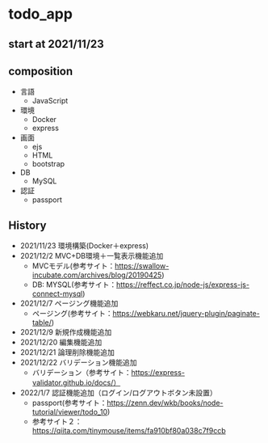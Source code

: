 # todo_app
## start at 2021/11/23
## composition
- 言語
    - JavaScript
- 環境
    - Docker
    - express
- 画面
    - ejs
    - HTML
    - bootstrap
- DB
    - MySQL
- 認証
    - passport

## History
- 2021/11/23 環境構築(Docker＋express)
- 2021/12/2  MVC+DB環境＋一覧表示機能追加
    - MVCモデル(参考サイト：https://swallow-incubate.com/archives/blog/20190425)
    - DB: MYSQL(参考サイト：https://reffect.co.jp/node-js/express-js-connect-mysql)
- 2021/12/7  ページング機能追加
    - ページング(参考サイト：https://webkaru.net/jquery-plugin/paginate-table/)
- 2021/12/9  新規作成機能追加
- 2021/12/20 編集機能追加
- 2021/12/21 論理削除機能追加
- 2021/12/22 バリデーション機能追加
    - バリデーション（参考サイト：https://express-validator.github.io/docs/）
- 2022/1/7   認証機能追加（ログイン/ログアウトボタン未設置）
    - passport(参考サイト：https://zenn.dev/wkb/books/node-tutorial/viewer/todo_10)
    - 参考サイト２：https://qiita.com/tinymouse/items/fa910bf80a038c7f9ccb